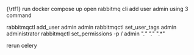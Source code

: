 {\rtf1}
run docker compose up
open rabbitmq cli add user admin using 3 command

rabbitmqctl add_user admin admin
rabbitmqctl set_user_tags admin administrator
rabbitmqctl set_permissions -p / admin ".*" ".*" ".*"

rerun celery
